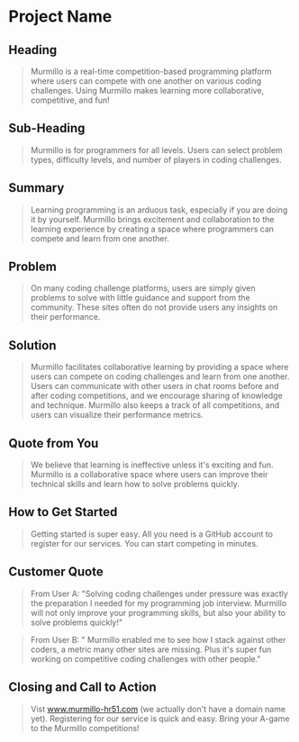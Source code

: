 # Project Name #

<!-- 
> This material was originally posted [here](http://www.quora.com/What-is-Amazons-approach-to-product-development-and-product-management). It is reproduced here for posterities sake.

There is an approach called "working backwards" that is widely used at Amazon. They work backwards from the customer, rather than starting with an idea for a product and trying to bolt customers onto it. While working backwards can be applied to any specific product decision, using this approach is especially important when developing new products or features.

For new initiatives a product manager typically starts by writing an internal press release announcing the finished product. The target audience for the press release is the new/updated product's customers, which can be retail customers or internal users of a tool or technology. Internal press releases are centered around the customer problem, how current solutions (internal or external) fail, and how the new product will blow away existing solutions.

If the benefits listed don't sound very interesting or exciting to customers, then perhaps they're not (and shouldn't be built). Instead, the product manager should keep iterating on the press release until they've come up with benefits that actually sound like benefits. Iterating on a press release is a lot less expensive than iterating on the product itself (and quicker!).

If the press release is more than a page and a half, it is probably too long. Keep it simple. 3-4 sentences for most paragraphs. Cut out the fat. Don't make it into a spec. You can accompany the press release with a FAQ that answers all of the other business or execution questions so the press release can stay focused on what the customer gets. My rule of thumb is that if the press release is hard to write, then the product is probably going to suck. Keep working at it until the outline for each paragraph flows. 

Oh, and I also like to write press-releases in what I call "Oprah-speak" for mainstream consumer products. Imagine you're sitting on Oprah's couch and have just explained the product to her, and then you listen as she explains it to her audience. That's "Oprah-speak", not "Geek-speak".

Once the project moves into development, the press release can be used as a touchstone; a guiding light. The product team can ask themselves, "Are we building what is in the press release?" If they find they're spending time building things that aren't in the press release (overbuilding), they need to ask themselves why. This keeps product development focused on achieving the customer benefits and not building extraneous stuff that takes longer to build, takes resources to maintain, and doesn't provide real customer benefit (at least not enough to warrant inclusion in the press release).
 -->
 
 
## Heading ##
  > Murmillo is a real-time competition-based programming platform where users can compete with one another on various coding challenges. Using Murmillo makes learning more collaborative, competitive, and fun!
 
## Sub-Heading ##
  > Murmillo is for programmers for all levels. Users can select problem types, difficulty levels, and number of players in coding challenges.
 
## Summary ##
  > Learning programming is an arduous task, especially if you are doing it by yourself.  Murmillo brings excitement and collaboration to the learning experience by creating a space where programmers can compete and learn from one another.
 
## Problem ##
  > On many coding challenge platforms, users are simply given problems to solve with little guidance and support from the community. These sites often do not provide users any insights on their performance.
 
## Solution ##
  > Murmillo facilitates collaborative learning by providing a space where users can compete on coding challenges and learn from one another.  Users can communicate with other users in chat rooms before and after coding competitions, and we encourage sharing of knowledge and technique. Murmillo also keeps a track of all competitions, and users can visualize their performance metrics.
 
## Quote from You ##
  > We believe that learning is ineffective unless it's exciting and fun.  Murmillo is a collaborative space where users can improve their technical skills and learn how to solve problems quickly.  
 
## How to Get Started ##
  > Getting started is super easy.  All you need is a GitHub account to register for our services. You can start competing in minutes.
 
## Customer Quote ##
  > From User A: "Solving coding challenges under pressure was exactly the preparation I needed for my programming job interview. Murmillo will not only improve your programming skills, but also your ability to solve problems quickly!"
 
  > From User B: " Murmillo enabled me to see how I stack against other coders, a metric many other sites are missing. Plus it's super fun working on competitive coding challenges with other people."
 
## Closing and Call to Action ##
  > Vist www.murmillo-hr51.com (we actually don't have a domain name yet).  Registering for our service is quick and easy. Bring your A-game to the Murmillo competitions!

